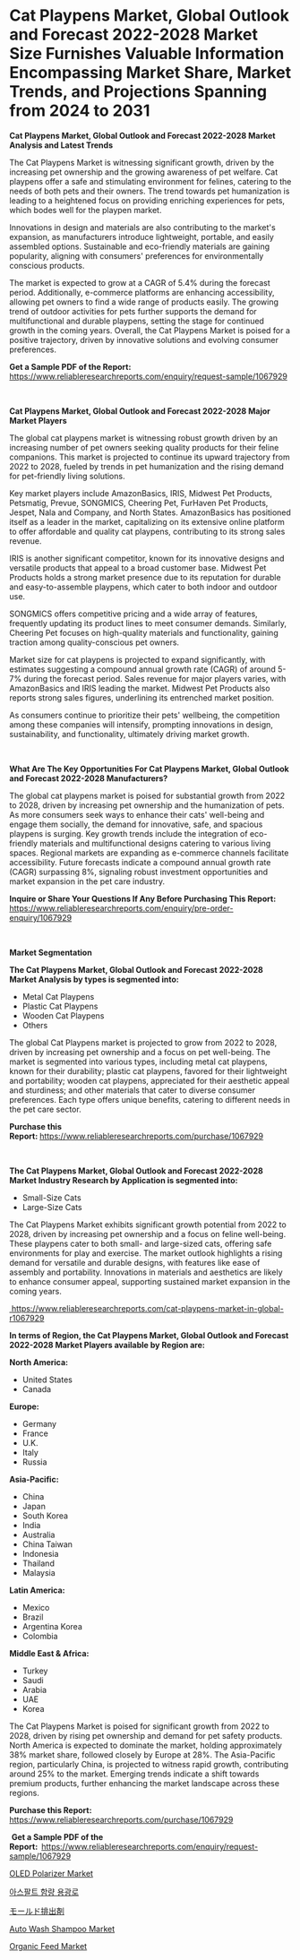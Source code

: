<p><h1>Cat Playpens Market, Global Outlook and Forecast 2022-2028 Market Size Furnishes Valuable Information Encompassing Market Share, Market Trends, and Projections Spanning from 2024 to 2031</h1></p><p><strong>Cat Playpens Market, Global Outlook and Forecast 2022-2028 Market Analysis and Latest Trends</strong></p>
<p><p>The Cat Playpens Market is witnessing significant growth, driven by the increasing pet ownership and the growing awareness of pet welfare. Cat playpens offer a safe and stimulating environment for felines, catering to the needs of both pets and their owners. The trend towards pet humanization is leading to a heightened focus on providing enriching experiences for pets, which bodes well for the playpen market.</p><p>Innovations in design and materials are also contributing to the market's expansion, as manufacturers introduce lightweight, portable, and easily assembled options. Sustainable and eco-friendly materials are gaining popularity, aligning with consumers' preferences for environmentally conscious products. </p><p>The market is expected to grow at a CAGR of 5.4% during the forecast period. Additionally, e-commerce platforms are enhancing accessibility, allowing pet owners to find a wide range of products easily. The growing trend of outdoor activities for pets further supports the demand for multifunctional and durable playpens, setting the stage for continued growth in the coming years. Overall, the Cat Playpens Market is poised for a positive trajectory, driven by innovative solutions and evolving consumer preferences.</p></p>
<p><strong>Get a Sample PDF of the Report:&nbsp;</strong> <a href="https://www.reliableresearchreports.com/enquiry/request-sample/1067929">https://www.reliableresearchreports.com/enquiry/request-sample/1067929</a></p>
<p>&nbsp;</p>
<p><strong>Cat Playpens Market, Global Outlook and Forecast 2022-2028 Major Market Players</strong></p>
<p><p>The global cat playpens market is witnessing robust growth driven by an increasing number of pet owners seeking quality products for their feline companions. This market is projected to continue its upward trajectory from 2022 to 2028, fueled by trends in pet humanization and the rising demand for pet-friendly living solutions.</p><p>Key market players include AmazonBasics, IRIS, Midwest Pet Products, Petsmatig, Prevue, SONGMICS, Cheering Pet, FurHaven Pet Products, Jespet, Nala and Company, and North States. AmazonBasics has positioned itself as a leader in the market, capitalizing on its extensive online platform to offer affordable and quality cat playpens, contributing to its strong sales revenue.</p><p>IRIS is another significant competitor, known for its innovative designs and versatile products that appeal to a broad customer base. Midwest Pet Products holds a strong market presence due to its reputation for durable and easy-to-assemble playpens, which cater to both indoor and outdoor use.</p><p>SONGMICS offers competitive pricing and a wide array of features, frequently updating its product lines to meet consumer demands. Similarly, Cheering Pet focuses on high-quality materials and functionality, gaining traction among quality-conscious pet owners.</p><p>Market size for cat playpens is projected to expand significantly, with estimates suggesting a compound annual growth rate (CAGR) of around 5-7% during the forecast period. Sales revenue for major players varies, with AmazonBasics and IRIS leading the market. Midwest Pet Products also reports strong sales figures, underlining its entrenched market position.</p><p>As consumers continue to prioritize their pets' wellbeing, the competition among these companies will intensify, prompting innovations in design, sustainability, and functionality, ultimately driving market growth.</p></p>
<p>&nbsp;</p>
<p><strong>What Are The Key Opportunities For Cat Playpens Market, Global Outlook and Forecast 2022-2028 Manufacturers?</strong></p>
<p><p>The global cat playpens market is poised for substantial growth from 2022 to 2028, driven by increasing pet ownership and the humanization of pets. As more consumers seek ways to enhance their cats' well-being and engage them socially, the demand for innovative, safe, and spacious playpens is surging. Key growth trends include the integration of eco-friendly materials and multifunctional designs catering to various living spaces. Regional markets are expanding as e-commerce channels facilitate accessibility. Future forecasts indicate a compound annual growth rate (CAGR) surpassing 8%, signaling robust investment opportunities and market expansion in the pet care industry.</p></p>
<p><strong>Inquire or Share Your Questions If Any Before Purchasing This Report:</strong> <a href="https://www.reliableresearchreports.com/enquiry/pre-order-enquiry/1067929">https://www.reliableresearchreports.com/enquiry/pre-order-enquiry/1067929</a></p>
<p>&nbsp;</p>
<p><strong>Market Segmentation</strong></p>
<p><strong>The Cat Playpens Market, Global Outlook and Forecast 2022-2028 Market Analysis by types is segmented into:</strong></p>
<p><ul><li>Metal Cat Playpens</li><li>Plastic Cat Playpens</li><li>Wooden Cat Playpens</li><li>Others</li></ul></p>
<p><p>The global Cat Playpens market is projected to grow from 2022 to 2028, driven by increasing pet ownership and a focus on pet well-being. The market is segmented into various types, including metal cat playpens, known for their durability; plastic cat playpens, favored for their lightweight and portability; wooden cat playpens, appreciated for their aesthetic appeal and sturdiness; and other materials that cater to diverse consumer preferences. Each type offers unique benefits, catering to different needs in the pet care sector.</p></p>
<p><strong>Purchase this Report:&nbsp;</strong><a href="https://www.reliableresearchreports.com/purchase/1067929">https://www.reliableresearchreports.com/purchase/1067929</a></p>
<p>&nbsp;</p>
<p><strong>The Cat Playpens Market, Global Outlook and Forecast 2022-2028 Market Industry Research by Application is segmented into:</strong></p>
<p><ul><li>Small-Size Cats</li><li>Large-Size Cats</li></ul></p>
<p><p>The Cat Playpens Market exhibits significant growth potential from 2022 to 2028, driven by increasing pet ownership and a focus on feline well-being. These playpens cater to both small- and large-sized cats, offering safe environments for play and exercise. The market outlook highlights a rising demand for versatile and durable designs, with features like ease of assembly and portability. Innovations in materials and aesthetics are likely to enhance consumer appeal, supporting sustained market expansion in the coming years.</p></p>
<p><a href="https://www.reliableresearchreports.com/cat-playpens-market-in-global-r1067929">&nbsp;https://www.reliableresearchreports.com/cat-playpens-market-in-global-r1067929</a></p>
<p><strong>In terms of Region, the Cat Playpens Market, Global Outlook and Forecast 2022-2028 Market Players available by Region are:</strong></p>
<p>
    <p> <strong> North America: </strong>
        <ul>
            <li>United States</li>
            <li>Canada</li>
        </ul>
        </p> 
    <p> <strong> Europe: </strong>
        <ul>
            <li>Germany</li>
            <li>France</li>
            <li>U.K.</li>
            <li>Italy</li>
            <li>Russia</li>
        </ul>
        </p> 
    <p> <strong> Asia-Pacific: </strong>
        <ul>
            <li>China</li>
            <li>Japan</li>
            <li>South Korea</li>
            <li>India</li>
            <li>Australia</li>
            <li>China Taiwan</li>
            <li>Indonesia</li>
            <li>Thailand</li>
            <li>Malaysia</li>
        </ul>
        </p> 
    <p> <strong> Latin America: </strong>
        <ul>
            <li>Mexico</li>
            <li>Brazil</li>
            <li>Argentina Korea</li>
            <li>Colombia</li>
        </ul>
        </p> 
    <p> <strong> Middle East & Africa: </strong>
        <ul>
            <li>Turkey</li>
            <li>Saudi</li>
            <li>Arabia</li>
            <li>UAE</li>
            <li>Korea</li>
        </ul>
    </p>
    </p>
<p><p>The Cat Playpens Market is poised for significant growth from 2022 to 2028, driven by rising pet ownership and demand for pet safety products. North America is expected to dominate the market, holding approximately 38% market share, followed closely by Europe at 28%. The Asia-Pacific region, particularly China, is projected to witness rapid growth, contributing around 25% to the market. Emerging trends indicate a shift towards premium products, further enhancing the market landscape across these regions.</p></p>
<p><strong>Purchase this Report: </strong><a href="https://www.reliableresearchreports.com/purchase/1067929">https://www.reliableresearchreports.com/purchase/1067929</a></p>
<p>&nbsp;<strong>Get a Sample PDF of the Report:&nbsp;&nbsp;</strong><a href="https://www.reliableresearchreports.com/enquiry/request-sample/1067929">https://www.reliableresearchreports.com/enquiry/request-sample/1067929</a></p>
<p><strong></strong></p>
<p><p><a href="https://issuu.com/reportprime-2/docs/oled-polarizer-market-size-2030.ppt_db8b18d15356ad">OLED Polarizer Market</a></p><p><a href="https://medium.com/@rudyswaniafgwski56664/asphalt-content-furnace-market-%EC%9D%98-%EA%B8%80%EB%A1%9C%EB%B2%8C-%EC%8B%9C%EC%9E%A5-%EA%B0%9C%EC%9A%94%EB%8A%94-%EC%A0%84-%EC%84%B8%EA%B3%84-%EB%B0%8F-%EC%A3%BC%EC%9A%94-%EC%8B%9C%EC%9E%A5%EC%9D%98-%EC%82%B0%EC%97%85%EC%97%90-%EC%98%81%ED%96%A5%EC%9D%84-%EB%AF%B8%EC%B9%98%EB%8A%94-%EC%A3%BC%EC%9A%94-%ED%8A%B8%EB%A0%8C%EB%93%9C%EC%97%90-%EB%8C%80%ED%95%9C-%EB%8F%85%ED%8A%B9%ED%95%9C-%EA%B4%80%EC%A0%90%EC%9D%84-%EC%A0%9C%EA%B3%B5%ED%95%A9%EB%8B%88%EB%8B%A4-54c696eb4c21">아스팔트 함량 용광로</a></p><p><a href="https://medium.com/@schmahlson/mold-discharging-agent-market-%E3%81%AF-%E3%82%B3%E3%82%B9%E3%83%88%E7%AE%A1%E7%90%86%E3%81%A8%E5%8A%B9%E7%8E%87%E5%90%91%E4%B8%8A%E3%82%92%E5%84%AA%E5%85%88%E3%81%97%E3%81%BE%E3%81%99-%E3%81%95%E3%82%89%E3%81%AB-%E5%A0%B1%E5%91%8A%E6%9B%B8%E3%81%AF%E5%B8%82%E5%A0%B4%E3%81%AE%E9%9C%80%E8%A6%81%E9%9D%A2%E3%81%A8%E4%BE%9B%E7%B5%A6%E9%9D%A2%E3%81%AE%E4%B8%A1%E6%96%B9%E3%82%92%E3%82%AB%E3%83%90%E3%83%BC%E3%81%97%E3%81%A6%E3%81%84%E3%81%BE%E3%81%99-mold-discharging-225e660d3ae2">モールド排出剤</a></p><p><a href="https://www.linkedin.com/pulse/navigating-global-auto-wash-shampoo-market-landscape-trends-diyie?trackingId=AlSt3MiTSZifaW2snNy40w%3D%3D">Auto Wash Shampoo Market</a></p><p><a href="https://www.linkedin.com/pulse/what-emerging-market-trends-organic-feed-detailed-overview-jn9de?trackingId=mm2Y26ivSFOGyM6Bt7uRGg%3D%3D">Organic Feed Market</a></p></p>